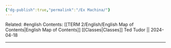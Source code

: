```yaml
---
{"dg-publish":true,"permalink":"/Ex Machina/"}
---
```


Related: #english
Contents: [[TERM 2/English/English Map of Contents\|English Map of Contents]]
[[Classes\|Classes]]
Ted Tudor || 2024-04-18
***

